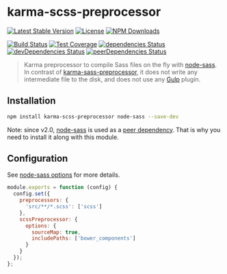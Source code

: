 karma-scss-preprocessor
=======================

[![Latest Stable Version](https://img.shields.io/npm/v/karma-scss-preprocessor.svg)](https://www.npmjs.com/package/karma-scss-preprocessor)
[![License](https://img.shields.io/npm/l/karma-scss-preprocessor.svg)](https://www.npmjs.com/package/karma-scss-preprocessor)
[![NPM Downloads](https://img.shields.io/npm/dm/karma-scss-preprocessor.svg)](https://www.npmjs.com/package/karma-scss-preprocessor)

[![Build Status](https://img.shields.io/travis/amercier/karma-scss-preprocessor/master.svg)](https://travis-ci.org/amercier/karma-scss-preprocessor)
[![Test Coverage](https://img.shields.io/codecov/c/github/amercier/karma-scss-preprocessor/master.svg)](https://codecov.io/github/amercier/karma-scss-preprocessor?branch=master)
[![dependencies Status](https://david-dm.org/amercier/karma-scss-preprocessor/status.svg)](https://david-dm.org/amercier/karma-scss-preprocessor)
[![devDependencies Status](https://david-dm.org/amercier/karma-scss-preprocessor/dev-status.svg)](https://david-dm.org/amercier/karma-scss-preprocessor?type=dev)
[![peerDependencies Status](https://david-dm.org/amercier/karma-scss-preprocessor/peer-status.svg)](https://david-dm.org/amercier/karma-scss-preprocessor?type=peer)

> Karma preprocessor to compile Sass files on the fly with [node-sass](https://www.npmjs.com/package/node-sass).
> In contrast of [karma-sass-preprocessor](https://www.npmjs.com/package/karma-sass-preprocessor),
> it does not write any intermediate file to the disk, and does not use any
> [Gulp](http://gulpjs.com/) plugin.

Installation
------------

```bash
npm install karma-scss-preprocessor node-sass --save-dev
```

Note: since v2.0, [node-sass](https://www.npmjs.com/package/node-sass) is used
as a [peer dependency](https://docs.npmjs.com/files/package.json#peerdependencies).
That is why you need to install it along with this module.

Configuration
-------------

See [node-sass options](https://www.npmjs.com/package/node-sass) for more
details.

```js
module.exports = function (config) {
  config.set({
    preprocessors: {
      'src/**/*.scss': ['scss']
    },
    scssPreprocessor: {
      options: {
        sourceMap: true,
        includePaths: ['bower_components']
      }
    }
  });
};
```
